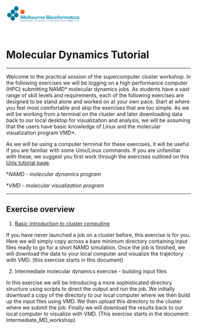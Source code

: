 <p>
<img src="../../../img/melbioinf_logo.png" alt="Melbourne Bioinformatics logo" align="left" width="40%"/><br />
</p>
<p><br></p>
<p><br></p>

# Molecular Dynamics Tutorial

-----

Welcome to the practical session of the supercomputer cluster workshop. In the following exercises we will be logging on a high performance computer (HPC) submitting NAMD\* molecular dynamics jobs. As students have a vast range of skill levels and requirements, each of the following exercises are designed to be stand alone and worked on at your own pace. Start at where you feel most comfortable and skip the exercises that are too simple. As we will be working from a terminal on the cluster and later downloading data back to our local desktop for visualization and analysis, we will be assuming that the users have basic knowledge of Linux and the molecular visualization program VMD\*.

As we will be using a computer terminal for these exercises, it will be useful if you are familiar with some Unix/Linux commands. If you are unfamiliar with these, we suggest you first work through the exercises outlined on this [Unix tutorial page](https://melbournebioinformatics.github.io/MelBioInf_docs/tutorials/unix/robinson-unix-link/).

\**NAMD - molecular dynamics program*

\**VMD - molecular visualization program*

-----

## Exercise overview

1. [Basic introduction to cluster computing]()

If you have never launched a job on a cluster before, this exercise is for you. Here we will simply copy across a bare minimum directory containing input files ready to go for a short NAMD simulation. Once the job is finished, we will download the data to your local computer and visualize the trajectory with VMD. (this exercise starts in this document)

2. Intermediate molecular dynamics exercise - building input files

In this exercise we will be introducing a more sophisticated directory structure using scripts to direct the output and run the job. We initially download a copy of the directory to our local computer where we then build up the input files using VMD. We then upload this directory to the cluster where we submit the job. Finally we will download the results back to our local computer to visualize with VMD. (This exercise starts in the document: Intermediate_MD_workshop)
